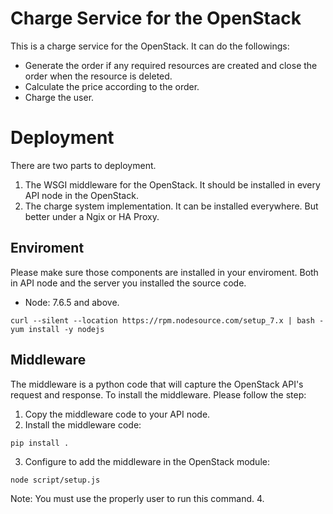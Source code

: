# Charge Service for the OpenStack

This is a charge service for the OpenStack. It can do the followings:
* Generate the order if any required resources are created and close the order when the resource is deleted.
* Calculate the price according to the order.
* Charge the user.

# Deployment

There are two parts to deployment. 
1. The WSGI middleware for the OpenStack. It should be installed in every API node in the OpenStack.
2. The charge system implementation. It can be installed everywhere. But better under a Ngix or HA Proxy.

## Enviroment

Please make sure those components are installed in your enviroment. Both in API node and the server you installed the source code.
* Node: 7.6.5 and above.
```
curl --silent --location https://rpm.nodesource.com/setup_7.x | bash -
yum install -y nodejs
```


## Middleware

The middleware is a python code that will capture the OpenStack API's request and response.
To install the middleware. Please follow the step:
1. Copy the middleware code to your API node.
2. Install the middleware code:
```
pip install .
```
3. Configure to add the middleware in the OpenStack module:
```
node script/setup.js
```
Note: You must use the properly user to run this command.
4. 